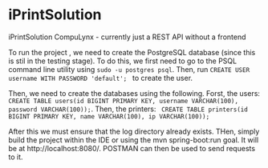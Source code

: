 # iPrintSolution
iPrintSolution CompuLynx - currently just a REST API without a frontend

To run the project , we need to create the PostgreSQL database (since this is stil in the testing stage). To do this, we first need to go to the PSQL command line utility using ```sudo -u postgres psql```. Then, run ```CREATE USER username WITH PASSWORD 'default'; ``` to create the user.

Then, we need to create the databases using the following. Forst, the users:
``` CREATE TABLE users(id BIGINT PRIMARY KEY, username VARCHAR(100), password VARCHAR(100));```. Then, the printers:
``` CREATE TABLE printers(id BIGINT PRIMARY KEY, name VARCHAR(100), ip VARCHAR(100));```

After this we must ensure that the log directory already exists. THen, simply build the project within the IDE or using the mvn spring-boot:run goal. It will be at http://localhost:8080/. POSTMAN can then be used to send requests to it.
